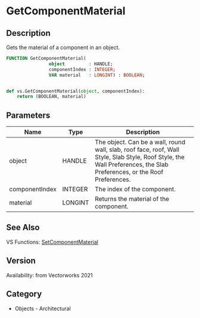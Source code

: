 # GetComponentMaterial

## Description
Gets the material of a component in an object.

```pascal
FUNCTION GetComponentMaterial(
				object         : HANDLE;
				componentIndex : INTEGER;
				VAR material   : LONGINT) : BOOLEAN;
```

```python

def vs.GetComponentMaterial(object, componentIndex):
    return (BOOLEAN, material)
```

## Parameters
|Name|Type|Description|
|---|---|---|
|object|HANDLE|The object. Can be a wall, round wall, slab, roof face, roof, Wall Style, Slab Style, Roof Style, the Wall Preferences, the Slab Preferences, or the Roof Preferences.|
|componentIndex|INTEGER|The index of the component.|
|material|LONGINT|Returns the material of the component.|

## See Also
VS Functions:
[SetComponentMaterial](SetComponentMaterial.md)

## Version
Availability: from Vectorworks 2021
## Category
* Objects - Architectural

